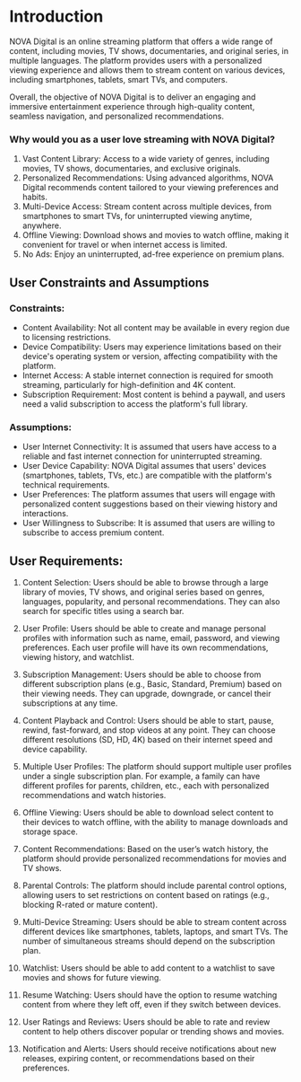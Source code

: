 # **Introduction**

NOVA Digital is an online streaming platform that offers a wide range of content, including movies, TV shows, documentaries, and original series, in multiple languages. The platform provides users with a personalized viewing experience and allows them to stream content on various devices, including smartphones, tablets, smart TVs, and computers.

Overall, the objective of NOVA Digital is to deliver an engaging and immersive entertainment experience through high-quality content, seamless navigation, and personalized recommendations.

### **Why would you as a user love streaming with NOVA Digital?**

1. Vast Content Library: Access to a wide variety of genres, including movies, TV shows, documentaries, and exclusive originals.
2. Personalized Recommendations: Using advanced algorithms, NOVA Digital recommends content tailored to your viewing preferences and habits.
3. Multi-Device Access: Stream content across multiple devices, from smartphones to smart TVs, for uninterrupted viewing anytime, anywhere.
4. Offline Viewing: Download shows and movies to watch offline, making it convenient for travel or when internet access is limited.
5. No Ads: Enjoy an uninterrupted, ad-free experience on premium plans.

## **User Constraints and Assumptions**

### **Constraints:**

- Content Availability: Not all content may be available in every region due to licensing restrictions.
- Device Compatibility: Users may experience limitations based on their device's operating system or version, affecting compatibility with the platform.
- Internet Access: A stable internet connection is required for smooth streaming, particularly for high-definition and 4K content.
- Subscription Requirement: Most content is behind a paywall, and users need a valid subscription to access the platform's full library.

### **Assumptions:**

- User Internet Connectivity: It is assumed that users have access to a reliable and fast internet connection for uninterrupted streaming.
- User Device Capability: NOVA Digital assumes that users' devices (smartphones, tablets, TVs, etc.) are compatible with the platform's technical requirements.
- User Preferences: The platform assumes that users will engage with personalized content suggestions based on their viewing history and interactions.
- User Willingness to Subscribe: It is assumed that users are willing to subscribe to access premium content.


## **User Requirements:**

1. Content Selection: Users should be able to browse through a large library of movies, TV shows, and original series based on genres, languages, popularity, and personal recommendations. They can also search for specific titles using a search bar.
   
2. User Profile: Users should be able to create and manage personal profiles with information such as name, email, password, and viewing preferences. Each user profile will have its own recommendations, viewing history, and watchlist.

3. Subscription Management: Users should be able to choose from different subscription plans (e.g., Basic, Standard, Premium) based on their viewing needs. They can upgrade, downgrade, or cancel their subscriptions at any time.

4. Content Playback and Control: Users should be able to start, pause, rewind, fast-forward, and stop videos at any point. They can choose different resolutions (SD, HD, 4K) based on their internet speed and device capability.

5. Multiple User Profiles: The platform should support multiple user profiles under a single subscription plan. For example, a family can have different profiles for parents, children, etc., each with personalized recommendations and watch histories.

6. Offline Viewing: Users should be able to download select content to their devices to watch offline, with the ability to manage downloads and storage space.

7. Content Recommendations: Based on the user’s watch history, the platform should provide personalized recommendations for movies and TV shows.

8. Parental Controls: The platform should include parental control options, allowing users to set restrictions on content based on ratings (e.g., blocking R-rated or mature content).

9. Multi-Device Streaming: Users should be able to stream content across different devices like smartphones, tablets, laptops, and smart TVs. The number of simultaneous streams should depend on the subscription plan.

10. Watchlist: Users should be able to add content to a watchlist to save movies and shows for future viewing.

11. Resume Watching: Users should have the option to resume watching content from where they left off, even if they switch between devices.

12. User Ratings and Reviews: Users should be able to rate and review content to help others discover popular or trending shows and movies.

13. Notification and Alerts: Users should receive notifications about new releases, expiring content, or recommendations based on their preferences.

